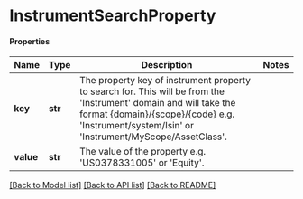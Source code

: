# InstrumentSearchProperty

#### Properties
Name | Type | Description | Notes
------------ | ------------- | ------------- | -------------
**key** | **str** | The property key of instrument property to search for. This will be from the &#x27;Instrument&#x27; domain and will take the format {domain}/{scope}/{code} e.g. &#x27;Instrument/system/Isin&#x27; or &#x27;Instrument/MyScope/AssetClass&#x27;. | 
**value** | **str** | The value of the property e.g. &#x27;US0378331005&#x27; or &#x27;Equity&#x27;. | 

[[Back to Model list]](../README.md#documentation-for-models) [[Back to API list]](../README.md#documentation-for-api-endpoints) [[Back to README]](../README.md)

